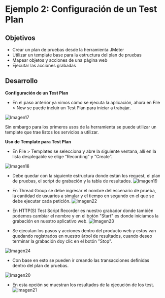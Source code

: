 # Ejemplo 2: Configuración de un Test Plan

## Objetivos

* Crear un plan de pruebas desde la herramienta JMeter
* Utilizar un template base para la estructura del plan de pruebas
* Mapear objetos y acciones de una página web
* Ejecutar las acciones grabadas

## Desarrollo

**Configuración de un Test Plan**

* En el paso anterior ya vimos cómo se ejecuta la aplicación, ahora en File > New se puede incluir un Test Plan para iniciar a trabajar.

![Imagen17](https://user-images.githubusercontent.com/22419786/154819568-ec1988a1-a490-44e9-a200-cf2d9c8b1adc.png)

Sin embargo para los primeros usos de la herramienta se puede utilizar un template que trae listos los servicios a utilizar.

**Uso de Template para Test Plan**

* En File > Templates se selecciona y abre la siguiente ventana, allí en la lista desplegable se elige “Recording” y “Create”.

![Imagen18](https://user-images.githubusercontent.com/22419786/154819607-ec204ed8-3e1a-42ad-8163-8f8d559e3124.png)

* Debe quedar con la siguiente estructura donde están los request, el plan de pruebas, el script de grabación y la tabla de resultados.
![Imagen19](https://user-images.githubusercontent.com/22419786/154819623-88cf2947-d944-4809-8d2f-54a1ca867ff9.png)

* En Thread Group se debe ingresar el nombre del escenario de prueba, la cantidad de usuarios a simular y el tiempo en segundo en el que se debe ejecutar cada petición.
![Imagen22](https://user-images.githubusercontent.com/22419786/154821737-86512f11-0686-4d8c-b31d-6518c0ade6f2.png)

* En HTTP(S) Test Script Recorder es nuestro grabador donde también podemos cambiar el nombre y en el botón "Start" es donde iniciamos la grabación en nuestro aplicativo web.
![Imagen23](https://user-images.githubusercontent.com/22419786/154821776-5c0baf74-b16e-426f-a714-fda98ddb5fa0.png)

* Se ejecutan los pasos y acciones dentro del producto web y estos van quedando registrados en nuestro árbol de resultados, cuando deseo terminar la grabación doy clic en el botón "Stop".

![Imagen24](https://user-images.githubusercontent.com/22419786/154821802-eb282c89-8ccc-4c02-8547-e9533b8116cb.png)

* Con base en esto se pueden ir creando las transacciones definidas dentro del plan de pruebas.

![Imagen20](https://user-images.githubusercontent.com/22419786/154819633-bd9d9ff4-f243-4f4f-9068-e9807dfe631e.png)

* En esta opción se muestran los resultados de la ejecución de los test.
![Imagen21](https://user-images.githubusercontent.com/22419786/154819644-bc8ebda3-8404-4dfd-b5a6-8113928389b2.png)
